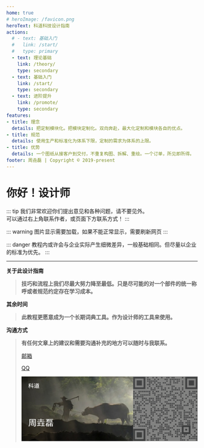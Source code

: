 ```yaml
---
home: true
# heroImage: /favicon.png
heroText: 科道科技设计指南
actions: 
  # - text: 基础入门
  #   link: /start/
  #   type: primary
  - text: 理论基础
    link: /theory/
    type: secondary
  - text: 基础入门
    link: /start/
    type: secondary
  - text: 进阶提升
    link: /promote/
    type: secondary
features: 
- title: 理念
  details: 把定制模块化。把模块定制化。双向奔赴，最大化定制和模块各自的优点。
- title: 规范
  details: 使用生产和标准化为体系下限，定制的需求为体系的上限。
- title: 优势
  details: 一个图纸从接客户到交付，不重复构图、拆解、重绘。一个订单，所见即所得。
footer: 周垚磊 | Copyright © 2019-present
---
```


# 你好！设计师

::: tip
我们非常欢迎你们提出意见和各种问题，请不要见外。<br>
可以通过右上角联系作者，或页面下方联系方式！
:::

::: warning
图片显示需要加载，如果不能正常显示，需要刷新网页
:::

::: danger
教程内或许会与企业实际产生细微差异，一般基础相同。但尽量以企业的标准为优先。
:::

---

**关于此设计指南**

> **技巧和流程上我们尽最大努力降至最低。只是尽可能的对一个部件的统一称呼或者规范约定存在学习成本。**

**其余时间**

> **此教程更愿意成为一个长期词典工具。作为设计师的工具来使用。**

**沟通方式**

> **有任何文章上的建议和需要沟通补充的地方可以随时与我联系。**
>
><a href="mailto:KODOCODE@outlook.com">邮箱</a> 
> 
><a href="tencent://message/?uin=514800133&Site=&Menu=yes">QQ</a> 
> 
><!-- > ![微信](./picture/mycard.png) -->
> 
>![微信](./picture/mycard.png)


